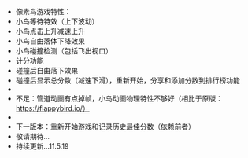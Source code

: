  * 像素鸟游戏特性：
 * 小鸟等待特效（上下波动）
 * 小鸟点击上升减速上升
 * 小鸟自由落体下降效果
 * 小鸟碰撞检测（包括飞出视口）
 * 计分功能
 * 碰撞后自由落下效果
 * 碰撞后显示总分数（减速下滑），重新开始，分享和添加分数到排行榜功能
 * 
 * 不足：管道动画有点掉帧，小鸟动画物理特性不够好（相比于原版：https://flappybird.io/）
 * 
 * 下一版本：重新开始游戏和记录历史最佳分数（依赖前者）
 * 敬请期待...
 * 持续更新...11.5.19